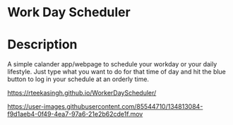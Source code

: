 # Work Day Scheduler 
# Description
A simple calander app/webpage to schedule your workday or your daily lifestyle. Just type what you want to do for that time of day and hit the blue button to log in your schedule at an orderly time.

https://rteekasingh.github.io/WorkerDayScheduler/

https://user-images.githubusercontent.com/85544710/134813084-f9d1aeb4-0f49-4ea7-97a6-21e2b62cde1f.mov

